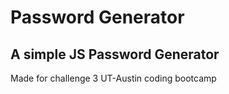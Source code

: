 # Password Generator
 ## A simple JS Password Generator
 Made for challenge 3 UT-Austin coding bootcamp




 
